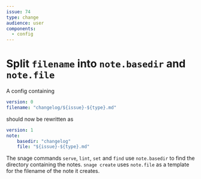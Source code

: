 ```yaml
---
issue: 74
type: change
audience: user
components:
  - config
---
```

# Split `filename` into `note.basedir` and `note.file`

A config containing 
```yaml
version: 0
filename: "changelog/${issue}-${type}.md"
```

should now be rewritten as

```yaml
version: 1
note:
    basedir: "changelog"
    file: "${issue}-${type}.md"
```

The snage commands `serve`, `lint`, `set` and `find` use `note.basedir` to find
the directory containing the notes.  `snage create` uses `note.file` as a
template for the filename of the note it creates.
